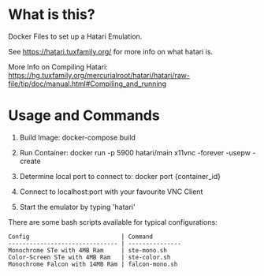 What is this?
========================
Docker Files to set up a Hatari Emulation.

See https://hatari.tuxfamily.org/ for more info on what hatari is.

More Info on Compiling Hatari:
https://hg.tuxfamily.org/mercurialroot/hatari/hatari/raw-file/tip/doc/manual.html#Compiling_and_running

Usage and Commands
========================
1. Build Image: docker-compose build

2. Run Container: docker run -p 5900 hatari/main x11vnc -forever -usepw -create  

3. Determine local port to connect to: docker port {container_id}
  
4. Connect to localhost:port with your favourite VNC Client

5. Start the emulator by typing 'hatari'

There are some bash scripts available for typical configurations:
```
Config                          | Command
------------------------------- | ---------------
Monochrome STe with 4MB Ram     | ste-mono.sh
Color-Screen STe with 4MB Ram   | ste-color.sh
Monochrome Falcon with 14MB Ram | falcon-mono.sh
```

